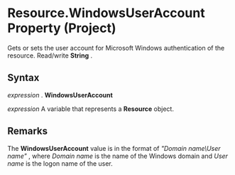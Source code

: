 
# Resource.WindowsUserAccount Property (Project)

Gets or sets the user account for Microsoft Windows authentication of the resource. Read/write  **String** .


## Syntax

 _expression_ . **WindowsUserAccount**

 _expression_ A variable that represents a **Resource** object.


## Remarks

The  **WindowsUserAccount** value is in the format of _"Domain name\User name"_ , where _Domain name_ is the name of the Windows domain and _User name_ is the logon name of the user.

